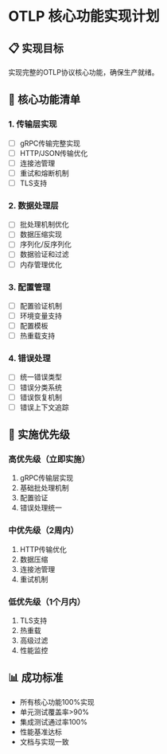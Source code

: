 # OTLP 核心功能实现计划

## 📋 实现目标

实现完整的OTLP协议核心功能，确保生产就绪。

## 🎯 核心功能清单

### 1. 传输层实现

- [ ] gRPC传输完整实现
- [ ] HTTP/JSON传输优化
- [ ] 连接池管理
- [ ] 重试和熔断机制
- [ ] TLS支持

### 2. 数据处理层

- [ ] 批处理机制优化
- [ ] 数据压缩实现
- [ ] 序列化/反序列化
- [ ] 数据验证和过滤
- [ ] 内存管理优化

### 3. 配置管理

- [ ] 配置验证机制
- [ ] 环境变量支持
- [ ] 配置模板
- [ ] 热重载支持

### 4. 错误处理

- [ ] 统一错误类型
- [ ] 错误分类系统
- [ ] 错误恢复机制
- [ ] 错误上下文追踪

## 🚀 实施优先级

### 高优先级（立即实施）

1. gRPC传输层实现
2. 基础批处理机制
3. 配置验证
4. 错误处理统一

### 中优先级（2周内）

1. HTTP传输优化
2. 数据压缩
3. 连接池管理
4. 重试机制

### 低优先级（1个月内）

1. TLS支持
2. 热重载
3. 高级过滤
4. 性能监控

## 📊 成功标准

- 所有核心功能100%实现
- 单元测试覆盖率>90%
- 集成测试通过率100%
- 性能基准达标
- 文档与实现一致

